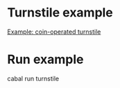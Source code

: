 # Turnstile example
[Example: coin-operated turnstile](https://en.wikipedia.org/wiki/Finite-state_machine)


# Run example
cabal run turnstile